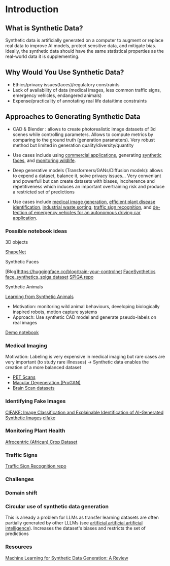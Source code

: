 # Introduction

## What is Synthetic Data?

Synthetic data is artificially generated on a computer to augment or replace real data to improve AI models, protect sensitive data, and mitigate bias. Ideally, the synthetic data should have the same statistical properties as the real-world data it is supplementing.

## Why Would You Use Synthetic Data?

- Ethics/privacy issues(faces)/regulatory constraints
- Lack of availability of data (medical images, less common traffic signs, emergency vehicles, endangered animals)
- Expense/practicality of annotating real life data/time constraints

## Approaches to Generating Synthetic Data

- CAD & Blender : allows to create photorealistic image datasets of 3d scenes while controlling parameters. Allows to compute metrics by comparing to the ground truth (generation parameters). Very robust method but limited in generation quality/diversity/quantity

- Use cases include using [commercial applications](https://amazon-berkeley-objects.s3.amazonaws.com/static_html/ABO_CVPR2022.pdf), generating [synthetic faces](https://arxiv.org/abs/2109.15102), and [monitoring wildlife](https://openaccess.thecvf.com/content_CVPR_2020/papers/Mu_Learning_From_Synthetic_Animals_CVPR_2020_paper.pdf).

- Deep generative models (Transformers/GANs/Diffusion models): allows to expend a dataset, balance it, solve privacy issues... Very conveniant and powerfull but can create datasets with biases, incoherence and repetitiveness which induces an important overtraining risk and produce a restricted set of predictions

- Use cases include [medical image generation](https://rdcu.be/dokei), [efficient plant disease identification](https://www.mdpi.com/2073-4395/12/10/2395), [industrial waste sorting](https://arxiv.org/abs/2303.14828), [traffic sign recognition](https://arxiv.org/abs/2101.04927), and [de- tection of emergency vehicles for an autonomous driving car application](https://computer-vision-in-the-wild.github.io/eccv-2022/static/eccv2022/camera_ready/ECCV_2022_cvinw_Domain_Compatible_Synthetic_Data_Generation.pdf).

### Possible notebook ideas

3D objects

[ShapeNet](https://huggingface.co/datasets/ShapeNet/ShapeNetCore)

Synthetic Faces

[Blog]https://huggingface.co/blog/train-your-controlnet
[FaceSynthetics](https://github.com/microsoft/FaceSynthetics)
[face_synthetics_spiga dataset](https://huggingface.co/datasets/pcuenq/face_synthetics_spiga)
[SPIGA repo](https://github.com/andresprados/SPIGA#spiga-shape-preserving-facial-landmarks-with-graph-attention-networks)

Synthetic Animals

[Learning from Synthetic Animals](https://github.com/JitengMu/Learning-from-Synthetic-Animals)

- Motivation: monitoring wild animal behaviours, developing biologically inspired robots, motion capture systems
- Approach: Use synthetic CAD model and generate pseudo-labels on real images

[Demo notebook](https://github.com/JitengMu/Learning-from-Synthetic-Animals/blob/master/demo.ipynb)

### Medical Imaging

Motivation: Labeling is very expensive in medical imaging but rare cases are very important (to study rare illnesses) -> Synthetic data enables the creation of a more balanced dataset

- [PET Scans](https://www.sciencedirect.com/science/article/pii/S0168169921002969)
- [Macular Degeneration (ProGAN)](https://jamanetwork.com/journals/jamaophthalmology/article-abstract/2720489)
- [Brain Scan datasets](https://www.kaggle.com/datasets?search=brain+&tags=13207-Computer+Vision)

### Identifying Fake Images

[CIFAKE: Image Classification and Explainable Identification of AI-Generated Synthetic Images](https://arxiv.org/abs/2303.14126)
[cifake](https://www.kaggle.com/datasets/birdy654/cifake-real-and-ai-generated-synthetic-images)

### Monitoring Plant Health

[Afrocentric (African) Crop Dataset](https://www.kaggle.com/datasets/responsibleailab/crop-disease-ghana)

### Traffic Signs

[Traffic Sign Recognition repo](https://github.com/alexandrosstergiou/Traffic-Sign-Recognition-basd-on-Synthesised-Training-Data)

### Challenges

### Domain shift

### Circular use of synthetic data generation

This is already a problem for LLMs as transfer learning datasets are often partially generated by other LLLMs (see [artificial artificial artificial intelligence](https://arxiv.org/abs/2306.07899)). Increases the dataset's biases and restricts the set of predictions

### Resources

[Machine Learning for Synthetic Data Generation: A Review](https://arxiv.org/abs/2302.04062)
